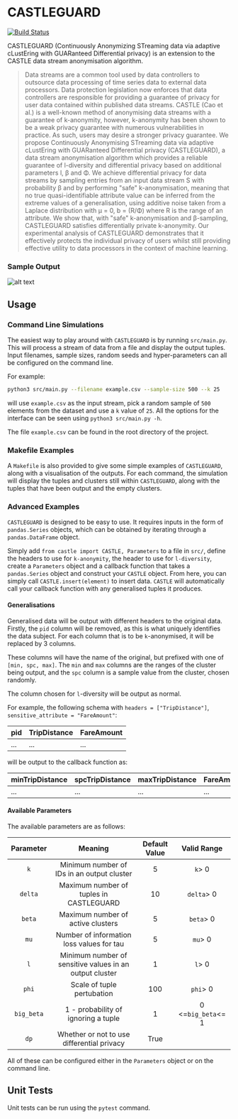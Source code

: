 # CASTLEGUARD

[![Build Status](https://travis-ci.com/hallnath1/CASTLEGUARD.svg?token=CbJDgsGLo7GCV1xLzUAy&branch=master)](https://travis-ci.com/hallnath1/CASTLEGUARD)

CASTLEGUARD (Continuously Anonymizing STreaming data via adaptive cLustEring
with GUARanteed Differential privacy) is an extension to the CASTLE data stream
anonymisation algorithm.

> Data streams are a common tool used by data controllers to outsource data
> processing of time series data to external data processors.  Data protection
> legislation now enforces that data controllers are responsible for providing
> a guarantee of privacy for user data contained within published data streams.
> CASTLE (Cao et al.) is a well-known method of anonymising data streams with a
> guarantee of k-anonymity, however, k-anonymity has been shown to be a weak
> privacy guarantee with numerous vulnerabilities in practice. As such, users
> may desire a stronger privacy guarantee. We propose Continuously Anonymising
> STreaming data via adaptive cLustEring with GUARanteed Differential privacy
> (CASTLEGUARD), a data stream anonymisation algorithm which provides a
> reliable guarantee of l-diversity and differential privacy based on
> additional parameters l, β and Φ. We achieve differential privacy for data
> streams by sampling entries from an input data stream S with probability β
> and by performing "safe" k-anonymisation, meaning that no true
> quasi-identifiable attribute value can be inferred from the extreme values of
> a generalisation, using additive noise taken from a Laplace distribution with
> μ = 0, b = (R/Φ) where R is the range of an attribute. We show that, with
> "safe" k-anonymisation and β-sampling, CASTLEGUARD satisfies differentially
> private k-anonymity. Our experimental analysis of CASTLEGUARD demonstrates
> that it effectively protects the individual privacy of users whilst still
> providing effective utility to data processors in the context of machine
> learning.

### Sample Output

![alt text](https://i.imgur.com/Z1dl5jQ.png "An example of data clustering")

## Usage

### Command Line Simulations

The easiest way to play around with `CASTLEGUARD` is by running `src/main.py`.
This will process a stream of data from a file and display the output tuples.
Input filenames, sample sizes, random seeds and hyper-parameters can all be
configured on the command line.

For example:

```bash
python3 src/main.py --filename example.csv --sample-size 500 --k 25
```

will use `example.csv` as the input stream, pick a random sample of
`500` elements from the dataset and use a `k` value of `25`. All the options
for the interface can be seen using `python3 src/main.py -h`.

The file `example.csv` can be found in the root directory of the
project.

### Makefile Examples

A `Makefile` is also provided to give some simple examples of `CASTLEGUARD`,
along with a visualisation of the outputs. For each command, the simulation
will display the tuples and clusters still within `CASTLEGUARD`, along with the
tuples that have been output and the empty clusters.

### Advanced Examples

`CASTLEGUARD` is designed to be easy to use. It requires inputs in the form of
`pandas.Series` objects, which can be obtained by iterating through a
`pandas.DataFrame` object.

Simply add `from castle import CASTLE, Parameters` to a file in `src/`, define
the headers to use for `k-anonymity`, the header to use for `l-diversity`,
create a `Parameters` object and a callback function that takes a
`pandas.Series` object and construct your `CASTLE` object. From here, you can
simply call `CASTLE.insert(element)` to insert data. `CASTLE` will
automatically call your callback function with any generalised tuples it
produces.

#### Generalisations

Generalised data will be output with different headers to the original data.
Firstly, the `pid` column will be removed, as this is what uniquely identifies
the data subject. For each column that is to be `k`-anonymised, it will be
replaced by 3 columns.

These columns will have the name of the original, but prefixed with one of
`[min, spc, max]`. The `min` and `max` columns are the ranges of the cluster
being output, and the `spc` column is a sample value from the cluster, chosen
randomly.

The column chosen for `l`-diversity will be output as normal.

For example, the following schema with `headers = ["TripDistance"]`,
`sensitive_attribute = "FareAmount"`:

| pid | TripDistance | FareAmount |
|-----|--------------|------------|
| ... |      ...     |     ...    |

will be output to the callback function as:

| minTripDistance | spcTripDistance | maxTripDistance | FareAmount |
|-----------------|-----------------|-----------------|------------|
|       ...       |       ...       |       ...       |     ...    |

#### Available Parameters

The available parameters are as follows:

| Parameter |                         Meaning                         | Default Value|     Valid Range    |
|:---------:|:-------------------------------------------------------:|:------------:|:------------------:|
|    `k`    |        Minimum number of IDs in an output cluster       |       5      |       `k`> 0       |
|  `delta`  |         Maximum number of tuples in CASTLEGUARD         |      10      |     `delta`> 0     |
|   `beta`  |            Maximum number of active clusters            |       5      |     `beta`> 0      |
|    `mu`   |        Number of information loss values for tau        |       5      |      `mu`> 0       |
|    `l`    | Minimum number of sensitive values in an output cluster |       1      |      `l`> 0        |
|   `phi`   |                Scale of tuple pertubation               |      100     |      `phi`> 0      |
| `big_beta`|           1 - probability of ignoring a tuple           |       1      | 0 <=`big_beta`<= 1 |
|    `dp`   |        Whether or not to use differential privacy       |     True     |                    |

All of these can be configured either in the `Parameters` object or on the
command line.

## Unit Tests

Unit tests can be run using the `pytest` command.
